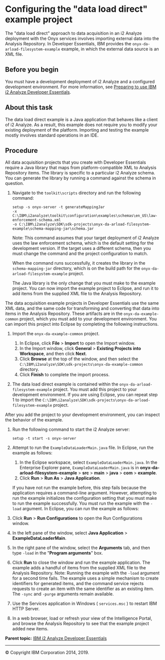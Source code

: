 Configuring the "data load direct" example project
==================================================

The "data load direct" approach to data acquisition in an i2 Analyze deployment with the Onyx services involves importing external data into the Analysis Repository. In Developer Essentials, IBM provides the `onyx-da-arload-filesystem-example` example, in which the external data source is an XML file.

Before you begin
----------------

You must have a development deployment of i2 Analyze and a configured development environment. For more information, see <a href="developer_essentials_deploying.md" class="xref" title="IBM i2 Analyze Developer Essentials is a set of files and example projects that build on a standard i2 Analyze deployment. Preparing to use Developer Essentials involves installing and configuring it to work in a dedicated test environment.">Preparing to use IBM i2 Analyze Developer Essentials</a>.

About this task
---------------

The data load direct example is a Java application that behaves like a client of i2 Analyze. As a result, this example does not require you to modify your existing deployment of the platform. Importing and testing the example mostly involves standard operations in an IDE.

Procedure
---------

All data acquisition projects that you create with Developer Essentials require a Java library that maps from platform-compatible XML to Analysis Repository items. The library is specific to a particular i2 Analyze schema. You can generate the library by running a command against the schema in question.

1.  Navigate to the `toolkit\scripts` directory and run the following command:
    ``` pre
    setup -s onyx-server -t generateMappingJar 
    -x C:\IBM\i2analyze\toolkit\configuration\examples\schemas\en_US\law-enforcement-schema.xml
    -o C:\IBM\i2analyze\SDK\sdk-projects\onyx-da-arload-filesystem-example\schema-mapping-jar\schema.jar
    ```

    Note: This command assumes that your target deployment of i2 Analyze uses the law enforcement schema, which is the default setting for the development version. If the target uses a different schema, then you must change the command and the project configuration to match.

    When the command runs successfully, it creates the library in the `schema-mapping-jar` directory, which is on the build path for the `onyx-da-arload-filesystem-example` project.

    The Java library is the only change that you must make to the example project. You can now import the example project to Eclipse, and run it to add items from the supplied XML file to the Analysis Repository.

The data acquisition example projects in Developer Essentials use the same XML data, and the same code for transforming and converting that data into items in the Analysis Repository. These artifacts are in the `onyx-da-example-common` project, which you must add to your development environment. You can import this project into Eclipse by completing the following instructions.

1.  Import the `onyx-da-example-common` project.
    1.  In Eclipse, click **File** &gt; **Import** to open the Import window.
    2.  In the Import window, click **General** &gt; **Existing Projects into Workspace**, and then click **Next**.
    3.  Click **Browse** at the top of the window, and then select the `C:\IBM\i2analyze\SDK\sdk-projects\onyx-da-example-common` directory.
    4.  Click **Finish** to complete the import process.

2.  The data load direct example is contained within the `onyx-da-arload-filesystem-example` project. You must add this project to your development environment. If you are using Eclipse, you can repeat step 1 to import the `C:\IBM\i2analyze\SDK\sdk-projects\onyx-da-arload-filesystem-example` project.

After you add the project to your development environment, you can inspect the behavior of the example.

1.  Run the following command to start the i2 Analyze server:
    ``` pre
    setup -t start -s onyx-server
    ```

2.  Attempt to run the `ExampleDataLoaderMain.java` file. In Eclipse, run the example as follows:
    1.  In the Eclipse workspace, select `ExampleDataLoaderMain.java`. In the Enterprise Explorer pane, `ExampleDataLoaderMain.java` is in **onyx-da-arload-filesystem-example** &gt; **src** &gt; **main** &gt; **java** &gt; **com** &gt; **example**.
    2.  Click **Run** &gt; **Run As** &gt; **Java Application**.

    If you have not run the example before, this step fails because the application requires a command-line argument. However, attempting to run the example initializes the configuration setting that you must make to run the example successfully. You must run the example with the `-load` argument. In Eclipse, you can run the example as follows:

3.  Click **Run** &gt; **Run Configurations** to open the Run Configurations window.
4.  In the left pane of the window, select **Java Application** &gt; **ExampleDataLoaderMain**.
5.  In the right pane of the window, select the **Arguments** tab, and then type `-load` in the "**Program arguments**" box.
6.  Click **Run** to close the window and run the example application.
    The example adds a handful of items from the supplied XML file to the Analysis Repository.
    Note: Running the example with the `-load` argument for a second time fails. The example uses a simple mechanism to create identifiers for generated items, and the command service rejects requests to create an item with the same identifier as an existing item. The `-sync` and `-purge` arguments remain available.

7.  Use the Services application in Windows ( `services.msc` ) to restart IBM HTTP Server.
8.  In a web browser, load or refresh your view of the Intelligence Portal, and browse the Analysis Repository to see that the example project added new items.

**Parent topic:** <a href="developer_essentials_welcome.md" class="link" title="IBM i2 Analyze Developer Essentials contains tools, libraries, and examples that enable development and deployment of custom extensions to i2 Analyze. Developer Essentials also includes API documentation and guides to deploying the software and the example projects.">IBM i2 Analyze Developer Essentials</a>

------------------------------------------------------------------------

© Copyright IBM Corporation 2014, 2019.


